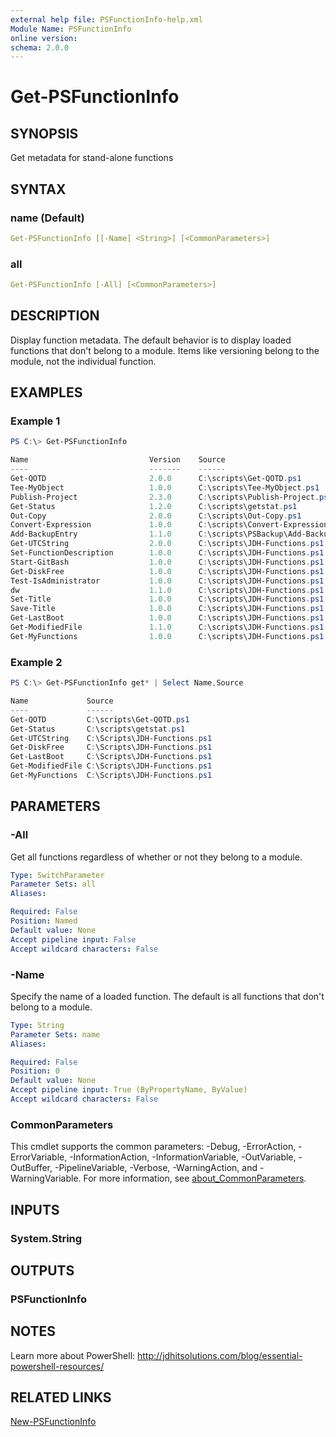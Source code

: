 ```yaml
---
external help file: PSFunctionInfo-help.xml
Module Name: PSFunctionInfo
online version:
schema: 2.0.0
---
```


# Get-PSFunctionInfo

## SYNOPSIS

Get metadata for stand-alone functions

## SYNTAX

### name (Default)

```yaml
Get-PSFunctionInfo [[-Name] <String>] [<CommonParameters>]
```

### all

```yaml
Get-PSFunctionInfo [-All] [<CommonParameters>]
```

## DESCRIPTION

Display function metadata. The default behavior is to display loaded functions that don't belong to a module. Items like versioning belong to the module, not the individual function.

## EXAMPLES

### Example 1

```powershell
PS C:\> Get-PSFunctionInfo

Name                           Version    Source                         Module
----                           -------    ------                         ------
Get-QOTD                       2.0.0      C:\scripts\Get-QOTD.ps1
Tee-MyObject                   1.0.0      C:\scripts\Tee-MyObject.ps1
Publish-Project                2.3.0      C:\scripts\Publish-Project.ps1
Get-Status                     1.2.0      C:\scripts\getstat.ps1
Out-Copy                       2.0.0      C:\scripts\Out-Copy.ps1
Convert-Expression             1.0.0      C:\scripts\Convert-Expression…
Add-BackupEntry                1.1.0      C:\scripts\PSBackup\Add-Backu…
Get-UTCString                  2.0.0      C:\scripts\JDH-Functions.ps1
Set-FunctionDescription        1.0.0      C:\scripts\JDH-Functions.ps1
Start-GitBash                  1.0.0      C:\scripts\JDH-Functions.ps1
Get-DiskFree                   1.0.0      C:\scripts\JDH-Functions.ps1
Test-IsAdministrator           1.0.0      C:\scripts\JDH-Functions.ps1
dw                             1.1.0      C:\scripts\JDH-Functions.ps1
Set-Title                      1.0.0      C:\scripts\JDH-Functions.ps1
Save-Title                     1.0.0      C:\scripts\JDH-Functions.ps1
Get-LastBoot                   1.0.0      C:\scripts\JDH-Functions.ps1
Get-ModifiedFile               1.1.0      C:\scripts\JDH-Functions.ps1
Get-MyFunctions                1.0.0      C:\scripts\JDH-Functions.ps1
```

### Example 2

```powershell
PS C:\> Get-PSFunctionInfo get* | Select Name,Source

Name             Source
----             ------
Get-QOTD         C:\scripts\Get-QOTD.ps1
Get-Status       C:\scripts\getstat.ps1
Get-UTCString    C:\Scripts\JDH-Functions.ps1
Get-DiskFree     C:\Scripts\JDH-Functions.ps1
Get-LastBoot     C:\Scripts\JDH-Functions.ps1
Get-ModifiedFile C:\Scripts\JDH-Functions.ps1
Get-MyFunctions  C:\Scripts\JDH-Functions.ps1
```

## PARAMETERS

### -All

Get all functions regardless of whether or not they belong to a module.

```yaml
Type: SwitchParameter
Parameter Sets: all
Aliases:

Required: False
Position: Named
Default value: None
Accept pipeline input: False
Accept wildcard characters: False
```

### -Name

Specify the name of a loaded function.
The default is all functions that don't belong to a module.

```yaml
Type: String
Parameter Sets: name
Aliases:

Required: False
Position: 0
Default value: None
Accept pipeline input: True (ByPropertyName, ByValue)
Accept wildcard characters: False
```

### CommonParameters

This cmdlet supports the common parameters: -Debug, -ErrorAction, -ErrorVariable, -InformationAction, -InformationVariable, -OutVariable, -OutBuffer, -PipelineVariable, -Verbose, -WarningAction, and -WarningVariable. For more information, see [about_CommonParameters](http://go.microsoft.com/fwlink/?LinkID=113216).

## INPUTS

### System.String

## OUTPUTS

### PSFunctionInfo

## NOTES

Learn more about PowerShell: http://jdhitsolutions.com/blog/essential-powershell-resources/

## RELATED LINKS

[New-PSFunctionInfo](New-PSFunctionInfo.md)
